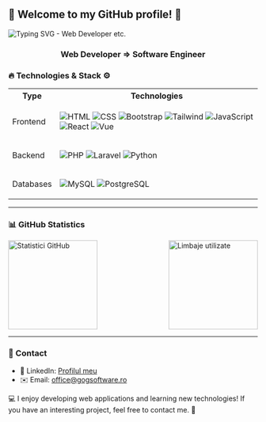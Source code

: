 ## 👋 Welcome to my GitHub profile! 👋 ##

<p>
<img src="https://readme-typing-svg.herokuapp.com?size=24&width=1200&lines=Web+Developer+%7C+Backend+%7C+Frontend+%7C+Database+Expert+%7C+Road+to+Software+Engineer" alt="Typing SVG - Web Developer etc.">
</p>

<h3 align="center">
  Web Developer => Software Engineer
</h3>

### 🔥 Technologies & Stack ⚙️

<table>
  <tr>
    <th>Type</th>
    <th>Technologies</th>
  </tr>
  <tr>
    <td>Frontend</td>
    <td> <p>
      <img src="https://img.shields.io/badge/HTML5-FF5733?style=for-the-badge&logo=html5&logoColor=white" alt="HTML" />
      <img src="https://img.shields.io/badge/CSS3-2965F1?style=for-the-badge&logo=css3&logoColor=white" alt="CSS" />
      <img src="https://img.shields.io/badge/Bootstrap-563D7C?style=for-the-badge&logo=bootstrap&logoColor=white" alt="Bootstrap" />
      <img src="https://img.shields.io/badge/Tailwind-06B6D4?style=for-the-badge&logo=tailwindcss&logoColor=white" alt="Tailwind" />
      <img src="https://img.shields.io/badge/JavaScript-F7DF1E?style=for-the-badge&logo=javascript&logoColor=black" alt="JavaScript" />
      <img src="https://img.shields.io/badge/React-61DAFB?style=for-the-badge&logo=react&logoColor=black" alt="React" />
      <img src="https://img.shields.io/badge/Vue-4FC08D?style=for-the-badge&logo=vue.js&logoColor=white" alt="Vue" />
    </p></td>
  </tr>
  <tr>
    <td>Backend</td>
    <td> 
      <p>
      <img src="https://img.shields.io/badge/PHP-777BB4?style=for-the-badge&logo=php&logoColor=white" alt="PHP" />
      <img src="https://img.shields.io/badge/Laravel-F05340?style=for-the-badge&logo=laravel&logoColor=white" alt="Laravel" />
      <img src="https://img.shields.io/badge/Python-3776AB?style=for-the-badge&logo=python&logoColor=white" alt="Python" />
    </p>
    </td>
  </tr>
  <tr>
    <td>Databases</td>
    <td>
      <p>
      <img src="https://img.shields.io/badge/MySQL-4479A1?style=for-the-badge&logo=mysql&logoColor=white" alt="MySQL" />
      <img src="https://img.shields.io/badge/PostgreSQL-336791?style=for-the-badge&logo=postgresql&logoColor=white" alt="PostgreSQL" />
    </p>
    </td>
  </tr>
</table>

---

### 📊 GitHub Statistics
<p style="display: flex; justify-content: space-between;">
  <img src="https://github-readme-stats.vercel.app/api?username=AdrianGoG&show_icons=true&theme=radical" alt="Statistici GitHub" height="180px" />
  <img src="https://github-readme-stats.vercel.app/api/top-langs/?username=AdrianGoG&layout=compact&theme=radical" alt="Limbaje utilizate" height="180px" />
</p>

---


### 🚀 Contact
- 💼 LinkedIn: [Profilul meu](https://www.linkedin.com/in/USERNAME)
- ✉️ Email: office@gogsoftware.ro

💻 I enjoy developing web applications and learning new technologies! If you have an interesting project, feel free to contact me. 🚀
